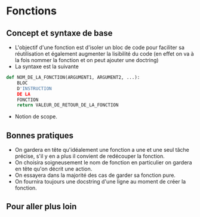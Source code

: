 # Fonctions

## Concept et syntaxe de base

- L'objectif d'une fonction est d'isoler un bloc de code pour faciliter sa réutilisation et également augmenter la lisibilité du code (en effet on va à la fois nommer la fonction et on peut ajouter une doctring)
- La syntaxe est la suivante
```python
def NOM_DE_LA_FONCTION(ARGUMENT1, ARGUMENT2, ...):
    BLOC
    D'INSTRUCTION
    DE LA
    FONCTION
    return VALEUR_DE_RETOUR_DE_LA_FONCTION
```

- Notion de scope.

## Bonnes pratiques

- On gardera en tête qu'idéalement une fonction a une et une seul tâche précise, s'il y en a plus il convient de redécouper la fonction.
- On choisira soigneusement le nom de fonction en particulier on gardera en tête qu'on décrit une action.
- On essayera dans la majorité des cas de garder sa fonction pure.
- On fournira toujours une docstring d'une ligne au moment de créer la fonction.

## Pour aller plus loin
